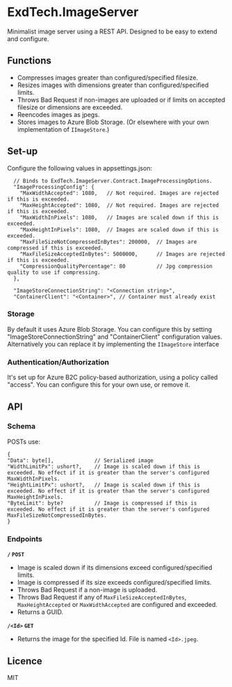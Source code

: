 # ExdTech.ImageServer
Minimalist image server using a REST API. Designed to be easy to extend and configure.

## Functions
* Compresses images greater than configured/specified filesize.
* Resizes images with dimensions greater than configured/specified limits.
* Throws Bad Request if non-images are uploaded or if limits on accepted filesize or dimensions are exceeded.
* Reencodes images as jpegs. 
* Stores images to Azure Blob Storage. (Or elsewhere with your own implementation of `IImageStore`.)

## Set-up
Configure the following values in appsettings.json:
````
  // Binds to ExdTech.ImageServer.Contract.ImageProcessingOptions.
  "ImageProcessingConfig": {
    "MaxWidthAccepted": 1080,   // Not required. Images are rejected if this is exceeded.
    "MaxHeightAccepted": 1080,  // Not required. Images are rejected if this is exceeded.
    "MaxWidthInPixels": 1080,   // Images are scaled down if this is exceeded. 
    "MaxHeightInPixels": 1080,  // Images are scaled down if this is exceeded.
    "MaxFileSizeNotCompressedInBytes": 200000,  // Images are compressed if this is exceeded.
    "MaxFileSizeAcceptedInBytes": 5000000,      // Images are rejected if this is exceeded.
    "CompressionQualityPercentage": 80          // Jpg compression quality to use if compressing.
  },

  "ImageStoreConnectionString": "<Connection string>",
  "ContainerClient": "<Container>", // Container must already exist
````    
    
### Storage
By default it uses Azure Blob Storage. You can configure this by setting "ImageStoreConnectionString" and "ContainerClient" configuration values. Alternatively you can replace it by implementing the `IImageStore` interface 


### Authentication/Authorization
It's set up for Azure B2C policy-based authorization, using a policy called "access". You can configure this for your own use, or remove it.

## API

### Schema
POSTs use:
```
{
"Data": byte[],             // Serialized image
"WidthLimitPx": ushort?,    // Image is scaled down if this is exceeded. No effect if it is greater than the server's configured MaxWidthInPixels.
"HeightLimitPx": ushort?,   // Image is scaled down if this is exceeded. No effect if it is greater than the server's configured MaxHeightInPixels.
"ByteLimit": byte?          // Image is compressed if this is exceeded. No effect if it is greater than the server's configured MaxFileSizeNotCompressedInBytes.
}
````

### Endpoints

**`/` `POST`** 
* Image is scaled down if its dimensions exceed configured/specified limits.
* Image is compressed if its size exceeds configured/specified limits.
* Throws Bad Request if a non-image is uploaded.
* Throws Bad Request if any of `MaxFileSizeAcceptedInBytes`, `MaxHeightAccepted` or `MaxWidthAccepted` are configured and exceeded.
* Returns a GUID.

**`/<Id>` `GET`**
* Returns the image for the specified Id. File is named `<Id>.jpeg`.

## Licence
MIT
